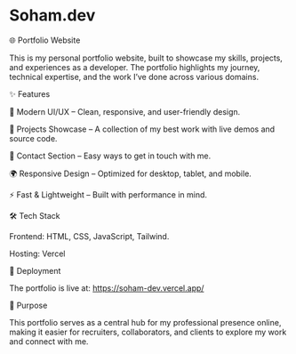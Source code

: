 # Soham.dev
🌐 Portfolio Website

This is my personal portfolio website, built to showcase my skills, projects, and experiences as a developer. The portfolio highlights my journey, technical expertise, and the work I’ve done across various domains.

✨ Features

🎨 Modern UI/UX – Clean, responsive, and user-friendly design.

📂 Projects Showcase – A collection of my best work with live demos and source code.

📧 Contact Section – Easy ways to get in touch with me.

🌍 Responsive Design – Optimized for desktop, tablet, and mobile.

⚡ Fast & Lightweight – Built with performance in mind.

🛠️ Tech Stack

Frontend: HTML, CSS, JavaScript, Tailwind.

Hosting:  Vercel

🚀 Deployment

The portfolio is live at: https://soham-dev.vercel.app/

📌 Purpose

This portfolio serves as a central hub for my professional presence online, making it easier for recruiters, collaborators, and clients to explore my work and connect with me.
